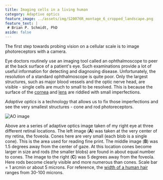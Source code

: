 ```yaml
---
title: Imaging cells in a living human
category: Adaptive optics
feature_image: ../assets/img/S20076R_montage_6_cropped_landscape.png
feature_text: |
 # Brian P. Schmidt, PhD
aside: false
---
```


The first step towards probing vision on a cellular scale is to image photoreceptors with a camera.

Eye doctors routinely use an imaging tool called an ophthalmoscope to peer at the back surface of a patient's eye. Such examinations provide a lot of useful information for detecting and diagnosing disease. Unfortunately, the resolution of a standard ophthalmoscope is quite poor. Only the largest structures, such as major blood vessels and the optic nerve head, are visible - single cells are much to small to be resolved. This is because the surface of the [cornea](https://en.wikipedia.org/wiki/Cornea) and [lens](https://en.wikipedia.org/wiki/Lens_(anatomy)) are riddled with small imperfections.

*Adaptive optics* is a technology that allows us to fix those imperfections and see the very smallest structures - cone and rod photoreceptors.

![AO image](https://bps10.github.io/assets/img/S20076R_IR_image_quality.png)

Above are a series of adaptive optics image taken of my right eye at three different retinal locations. The left image (**A**) was taken at the very center of my retina, the foveola. Cones here are very small (each blob is a single cone). This is the area used for reading fine print. The middle image (**B**) was 1.5 degrees away from the center of gaze. At this location cones become larger in size and rods (the smaller blobs) are found in about equal number to cones. The image to the right (**C**) was 5 degrees away from the foveola. Here rods become clearly visible and more numerous than cones. Scale bar = 1 arcmin or about 5 microns. For reference, the [width of a human hair](https://en.wikipedia.org/wiki/Hair%27s_breadth) ranges from 30-100 microns. 
